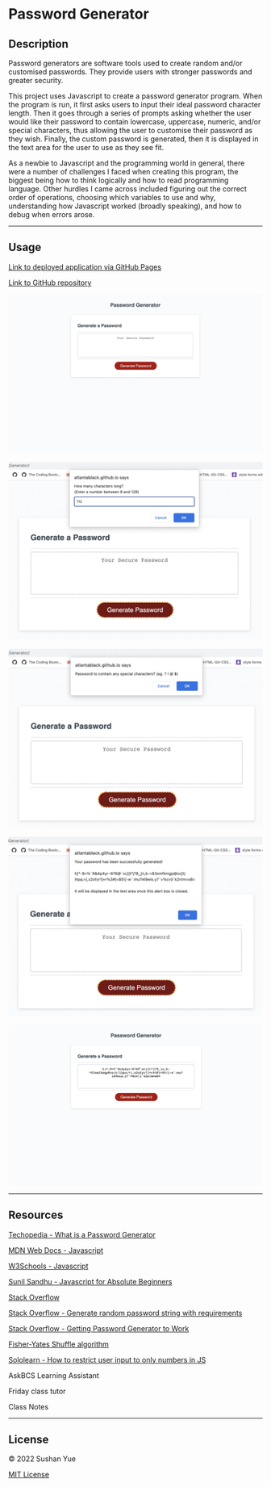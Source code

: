 # Password Generator

## Description

Password generators are software tools used to create random and/or customised passwords. They provide users with stronger passwords and greater security.

This project uses Javascript to create a password generator program. When the program is run, it first asks users to input their ideal password character length. Then it goes through a series of prompts asking whether the user would like their password to contain lowercase, uppercase, numeric, and/or special characters, thus allowing the user to customise their password as they wish. Finally, the custom password is generated, then it is displayed in the text area for the user to use as they see fit.

As a newbie to Javascript and the programming world in general, there were a number of challenges I faced when creating this program, the biggest being how to think logically and how to read programming language. Other hurdles I came across included figuring out the correct order of operations, choosing which variables to use and why, understanding how Javascript worked (broadly speaking), and how to debug when errors arose.

---

## Usage

[Link to deployed application via GitHub Pages](https://atlantablack.github.io/Password_Generator/)

[Link to GitHub repository](https://github.com/AtlantaBlack/Password_Generator)

![Screenshot of Password Generator: no password generated](./assets/images/screenshot_pg-01-empty.jpg?raw=true "Application showing blank text area")

![Screenshot of Password Generator: asking for password length](./assets/images/screenshot_pg-02-pass-length.jpg?raw=true "Prompt asking user input for length of password")

![Screenshot of Password Generator: asking for special characters](./assets/images/screenshot_pg-03-special-chars.jpg?raw=true "Prompt asking user input to include special characters in password")

![Screenshot of Password Generator: alert confirming new generated password](./assets/images/screenshot_pg-04-genned.jpg?raw=true "Alert confirming new generated password")

![Screenshot of Password Generator: visible generated password](./assets/images/screenshot_pg-05-password.jpg?raw=true "Application showing text area containing generated password")

---

## Resources

[Techopedia - What is a Password Generator](https://www.techopedia.com/definition/31414/password-generator)

[MDN Web Docs - Javascript](https://developer.mozilla.org/en-US/docs/Web/JavaScript/)

[W3Schools - Javascript](https://www.w3schools.com/jsref/)

[Sunil Sandhu - Javascript for Absolute Beginners](https://sunilsandhu.com/blog/javascript-for-absolute-beginners)

[Stack Overflow](https://stackoverflow.com/questions/)

[Stack Overflow - Generate random password string with requirements](https://stackoverflow.com/questions/9719570/generate-random-password-string-with-requirements-in-javascript)

[Stack Overflow - Getting Password Generator to Work](https://stackoverflow.com/questions/70706563/javascript-password-generator-sometimes-not-including-character-selections)

[Fisher-Yates Shuffle algorithm](https://bost.ocks.org/mike/shuffle/)

[Sololearn - How to restrict user input to only numbers in JS](https://www.sololearn.com/Discuss/2194023/how-do-i-restrict-user-input-to-only-numbers-in-javascript)

AskBCS Learning Assistant

Friday class tutor

Class Notes

---

## License

© 2022 Sushan Yue

[MIT License](/LICENSE.txt)
